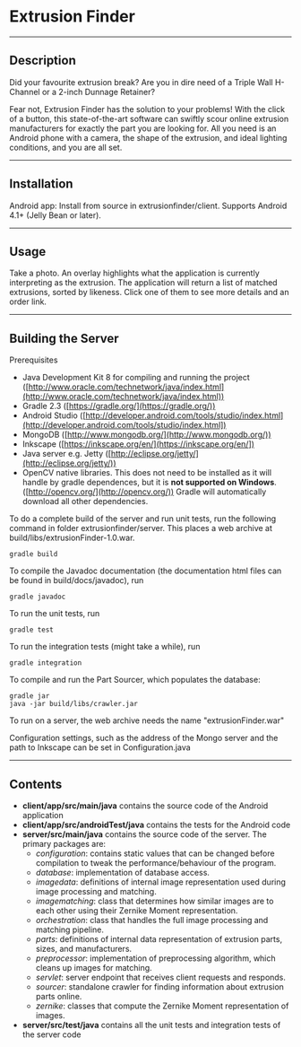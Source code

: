 Extrusion Finder
================

---

Description
------------
Did your favourite extrusion break? Are you in dire need of a Triple Wall H-Channel or a 2-inch Dunnage Retainer?

Fear not, Extrusion Finder has the solution to your problems! With the click of a button, this state-of-the-art software can swiftly scour online extrusion manufacturers for exactly the part you are looking for. All you need is an Android phone with a camera, the shape of the extrusion, and ideal lighting conditions, and you are all set.

---

Installation
-------------

Android app: Install from source in extrusionfinder/client. Supports Android 4.1+ (Jelly Bean or later).

---

Usage
------

Take a photo. An overlay highlights what the application is currently interpreting as the extrusion. The application will return a list of matched extrusions, sorted by likeness. Click one of them to see more details and an order link.

---

Building the Server
-------------

Prerequisites
-  Java Development Kit 8 for compiling and running the project ([http://www.oracle.com/technetwork/java/index.html](http://www.oracle.com/technetwork/java/index.html))
-  Gradle 2.3 ([https://gradle.org/](https://gradle.org/))
-  Android Studio ([http://developer.android.com/tools/studio/index.html](http://developer.android.com/tools/studio/index.html])
-  MongoDB ([http://www.mongodb.org/](http://www.mongodb.org/))
-  Inkscape ([https://inkscape.org/en/](https://inkscape.org/en/])
-  Java server e.g. Jetty ([http://eclipse.org/jetty/](http://eclipse.org/jetty/))
-  OpenCV native libraries. This does not need to be installed as it will handle by gradle dependences, but it is **not supported on Windows**. ([http://opencv.org/](http://opencv.org/))
Gradle will automatically download all other dependencies.

To do a complete build of the server and run unit tests, run the following command in folder extrusionfinder/server. This places a web archive at build/libs/extrusionFinder-1.0.war.

	gradle build

To compile the Javadoc documentation (the documentation html files can be found in build/docs/javadoc), run

	gradle javadoc

To run the unit tests, run

	gradle test

To run the integration tests (might take a while), run

	gradle integration

To compile and run the Part Sourcer, which populates the database:

	gradle jar
    java -jar build/libs/crawler.jar

To run on a server, the web archive needs the name "extrusionFinder.war"


Configuration settings, such as the address of the Mongo server and the path to Inkscape can be set in Configuration.java

---

Contents
---------
-  **client/app/src/main/java** contains the source code of the Android application
-  **client/app/src/androidTest/java** contains the tests for the Android code
-  **server/src/main/java** contains the source code of the server. The primary packages are:
   -  *configuration*: contains static values that can be changed before compilation to tweak the performance/behaviour of the program.
   -  *database*: implementation of database access.
   -  *imagedata*: definitions of internal image representation used during image processing and matching.
   -  *imagematching*: class that determines how similar images are to each other using their Zernike Moment representation.
   -  *orchestration*: class that handles the full image processing and matching pipeline.
   -  *parts*: definitions of internal data representation of extrusion parts, sizes, and manufacturers.
   -  *preprocessor*: implementation of preprocessing algorithm, which cleans up images for matching.
   -  *servlet*: server endpoint that receives client requests and responds.
   -  *sourcer*: standalone crawler for finding information about extrusion parts online.
   -  *zernike*: classes that compute the Zernike Moment representation of images.
-  **server/src/test/java** contains all the unit tests and integration tests of the server code
